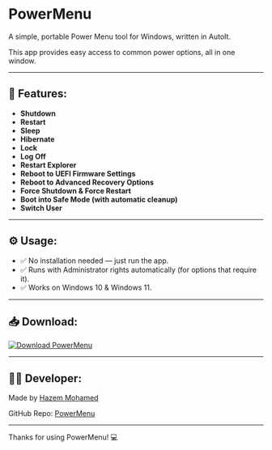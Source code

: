 # PowerMenu

A simple, portable Power Menu tool for Windows, written in AutoIt.

This app provides easy access to common power options, all in one window.

---

## 🚀 Features:
- **Shutdown**
- **Restart**
- **Sleep**
- **Hibernate**
- **Lock**
- **Log Off**
- **Restart Explorer**
- **Reboot to UEFI Firmware Settings**
- **Reboot to Advanced Recovery Options**
- **Force Shutdown & Force Restart**
- **Boot into Safe Mode (with automatic cleanup)**
- **Switch User**

---

## ⚙️ Usage:
- ✅ No installation needed — just run the app.
- ✅ Runs with Administrator rights automatically (for options that require it).
- ✅ Works on Windows 10 & Windows 11.

---

## 📥 Download:
[![Download PowerMenu](https://img.shields.io/badge/Download-PowerMenu-blue?logo=github)](https://github.com/Hazemtalaat1510-tech/PowerMenu/releases)

---

## 👨‍💻 Developer:
Made by [Hazem Mohamed](https://github.com/Hazemtalaat1510-tech)

GitHub Repo: [PowerMenu](https://github.com/Hazemtalaat1510-tech/PowerMenu)

---

Thanks for using PowerMenu! 💻
